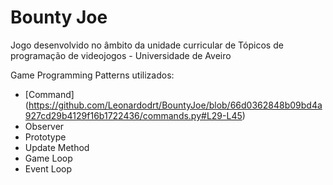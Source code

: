 # Bounty Joe

Jogo desenvolvido no âmbito da unidade curricular de Tópicos de programação de videojogos - Universidade de Aveiro


Game Programming Patterns utilizados:

* [Command] (https://github.com/Leonardodrt/BountyJoe/blob/66d0362848b09bd4a927cd29b4129f16b1722436/commands.py#L29-L45)
* Observer
* Prototype
* Update Method
* Game Loop
* Event Loop
